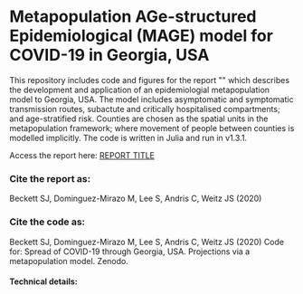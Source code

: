 # Metapopulation AGe-structured Epidemiological (MAGE) model for COVID-19 in Georgia, USA

This repository includes code and figures for the report "" which describes the development and application of an epidemiologial metapopulation model to Georgia, USA. The model includes asymptomatic and symptomatic transmission routes, subactute and critically hospitalised compartments; and age-stratified risk. Counties are chosen as the spatial units in the metapopulation framework; where movement of people between counties is modelled implicitly. The code is written in Julia and run in v1.3.1.

Access the report here:
[REPORT TITLE](REPORTLINK)

### Cite the report as:

Beckett SJ, Dominguez-Mirazo M, Lee S, Andris C, Weitz JS (2020) 

### Cite the code as:

Beckett SJ, Dominguez-Mirazo M, Lee S, Andris C, Weitz JS (2020) Code for: Spread of COVID-19 through Georgia, USA. Projections via a metapopulation model. Zenodo.

#### Technical details:
